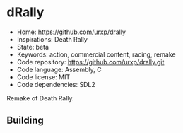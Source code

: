 # dRally

- Home: https://github.com/urxp/drally
- Inspirations: Death Rally
- State: beta
- Keywords: action, commercial content, racing, remake
- Code repository: https://github.com/urxp/drally.git
- Code language: Assembly, C
- Code license: MIT
- Code dependencies: SDL2

Remake of Death Rally.

## Building
